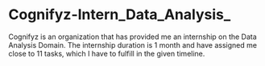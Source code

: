 # Cognifyz-Intern_Data_Analysis_
Cognifyz is an organization that has provided me an internship on the Data Analysis Domain. The internship duration is 1 month and have assigned me close to 11 tasks, which I have to fulfill in the given timeline.
